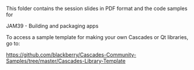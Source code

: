 This folder contains the session slides in PDF format and the code samples for 

JAM39 - Building and packaging apps

To access a sample template for making your own Cascades or Qt libraries, go to:

https://github.com/blackberry/Cascades-Community-Samples/tree/master/Cascades-Library-Template


